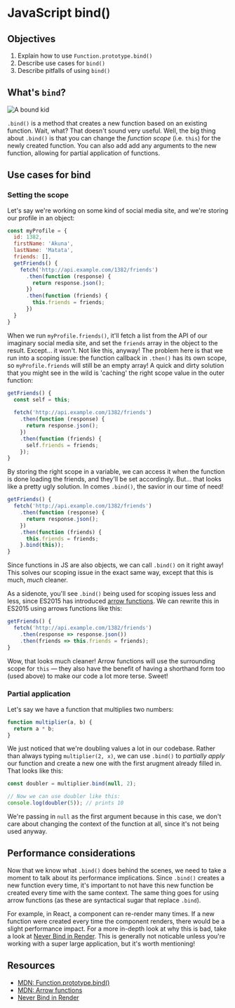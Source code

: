 # JavaScript bind()

## Objectives

1. Explain how to use `Function.prototype.bind()`
2. Describe use cases for `bind()`
3. Describe pitfalls of using `bind()`

## What's `bind`?
![A bound kid](https://media.giphy.com/media/t2Tr9eyHjlB7i/giphy.gif)

`.bind()` is a method that creates a new function based on an existing function. Wait, what? That doesn't sound very
useful. Well, the big thing about `.bind()` is that you can change the _function scope_ (i.e. `this`) for the newly
created function. You can also add add any arguments to the new function, allowing for partial application of functions.

## Use cases for bind

### Setting the scope
Let's say we're working on some kind of social media site, and we're storing our profile in an object:

```js
const myProfile = {
  id: 1382,
  firstName: 'Akuna',
  lastName: 'Matata',
  friends: [],
  getFriends() {
    fetch('http://api.example.com/1382/friends')
      .then(function (response) {
        return response.json();
      })
      .then(function (friends) {
        this.friends = friends;
      })
  }
}
```

When we run `myProfile.friends()`, it'll fetch a list from the API of our imaginary social media site, and set the
`friends` array in the object to the result. Except... it won't. Not like this, anyway! The problem here is that we run
into a scoping issue: the function callback in `.then()` has its own scope, so `myProfile.friends` will still be an
empty array! A quick and dirty solution that you might see in the wild is 'caching' the right scope value in the outer
function:


```js
getFriends() {
  const self = this;
  
  fetch('http://api.example.com/1382/friends')
    .then(function (response) {
      return response.json();
    })
    .then(function (friends) {
      self.friends = friends;
    });
}
```

By storing the right scope in a variable, we can access it when the function is done loading the friends, and they'll be
set accordingly. But... that looks like a pretty ugly solution. In comes `.bind()`, the savior in our time of need!

```js
getFriends() {
  fetch('http://api.example.com/1382/friends')
    .then(function (response) {
      return response.json();
    })
    .then(function (friends) {
      this.friends = friends;
    }.bind(this));
}
```

Since functions in JS are also objects, we can call `.bind()` on it right away! This solves our scoping issue in the
exact same way, except that this is much, _much_ cleaner.

As a sidenote, you'll see `.bind()` being used for scoping issues less and less, since ES2015 has introduced [arrow
functions](https://developer.mozilla.org/en/docs/Web/JavaScript/Reference/Functions/Arrow_functions). We can rewrite
this in ES2015 using arrows functions like this:

```js
getFriends() {
  fetch('http://api.example.com/1382/friends')
    .then(response => response.json())
    .then(friends => this.friends = friends);
}
```

Wow, that looks much cleaner! Arrow functions will use the surrounding scope for `this` — they also have the benefit of
having a shorthand form too (used above) to make our code a lot more terse. Sweet!

### Partial application
Let's say we have a function that multiplies two numbers:

```js
function multiplier(a, b) {
  return a * b;
}
```

We just noticed that we're doubling values a lot in our codebase. Rather than always typing `multiplier(2, x)`, we can
use `.bind()` to _partially apply_ our function and create a new one with the first arugment already filled in. That
looks like this:

```js
const doubler = multiplier.bind(null, 2);

// Now we can use doubler like this:
console.log(doubler(5)); // prints 10
```

We're passing in `null` as the first argument because in this case, we don't care about changing the context of the
function at all, since it's not being used anyway.


## Performance considerations
Now that we know what `.bind()` does behind the scenes, we need to take a moment to talk about its performance
implications. Since `.bind()` creates a new function every time, it's important to not have this new function be created
every time with the same context. The same thing goes for using arrow functions (as these are syntactical sugar that
replace `.bind`).

For example, in React, a component can re-render many times. If a new function were created every time the component
renders, there would be a slight performance impact. For a more in-depth look at why this is bad, take a look at
[Never Bind in Render](https://ryanfunduk.com/articles/never-bind-in-render/). This is generally not noticable unless
you're working with a super large application, but it's worth mentioning!

## Resources

- [MDN: Function.prototype.bind()](https://developer.mozilla.org/en-US/docs/Web/JavaScript/Reference/Global_Objects/Function/bind)
- [MDN: Arrow functions](https://developer.mozilla.org/en/docs/Web/JavaScript/Reference/Functions/Arrow_functions)
- [Never Bind in Render](https://ryanfunduk.com/articles/never-bind-in-render/)
